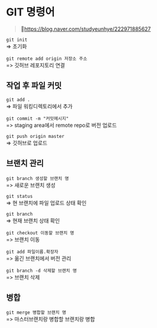 # GIT 명령어

>📌https://blog.naver.com/studyeunhye/222971885627

``git init``   
=> 초기화

``git remote add origin 저장소 주소``   
=> 깃허브 레포지토리 연결

## 작업 후 파일 커밋   
``git add .``   
=> 파일 워킹디렉토리에서 추가


``git commit -m "커밋메시지"``   
=> staging area에서 remote repo로 버전 업로드


``git push origin master``   
=> 깃허브로 업로드


## 브랜치 관리   
``git branch 생성할 브랜치 명``   
=> 새로운 브랜치 생성

``git status``    
=> 현 브랜치에 파일 업로드 상태 확인

``git branch``   
=> 현재 브랜치 상태 확인

``git checkout 이동할 브랜치 명``   
=> 브랜치 이동

``git add 파일이름.확장자``   
=> 옮긴 브랜치에서 버전 관리

``git branch -d 삭제할 브랜치 명``   
=> 브랜치 삭제

## 병합
``git merge 병합할 브랜치 명``   
=> 마스터브랜치랑 병합할 브랜치랑 병합
